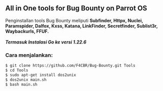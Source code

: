 
## All in One tools for Bug Bounty on Parrot OS
Penginstallan tools Bug Bounty meliputi <b>Subfinder, Httpx, Nuclei, Paramspider, Dalfox, Kxss, Katana, LinkFinder, Secretfinder, Sublist3r, Waybackurls, FFUF.</b> <br><br>
<b><i>Termasuk Instalasi Go ke versi 1.22.6 </i></b>

### Cara menjalankan:
```bash
$ git clone https://github.com/F4CBR/Bug-Bounty.git Tools
$ cd Tools
$ sudo apt-get install dos2unix
$ dos2unix main.sh
$ bash main.sh
